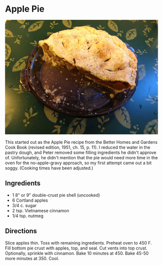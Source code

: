# Apple Pie

![soggy apple pie](../images/soggy_apple_pie.jpg)

This started out as the Apple Pie recipe from the Better Homes and Gardens Cook Book (revised edition, 1951, ch. 15, p. 11). I reduced the water in the pastry dough, and Peter removed some filling ingredients he didn't approve of. Unfortunately, he didn't mention that the pie would need more time in the oven for the no-apple-gravy approach, so my first attempt came out a bit soggy. (Cooking times have been adjusted.)

## Ingredients

* 1 8" or 9" double-crust pie shell (uncooked)
* 6 Cortland apples 
* 3/4 c. sugar 
* 2 tsp. Vietnamese cinnamon 
* 1/4 tsp. nutmeg

## Directions

Slice apples thin. Toss with remaining ingredients. Preheat oven to 450 F.  Fill bottom pie crust with apples, top, and seal. Cut vents into top crust.  Optionally, sprinkle with cinnamon. Bake 10 minutes at 450. Bake 45-50 more minutes at 350. Cool.
